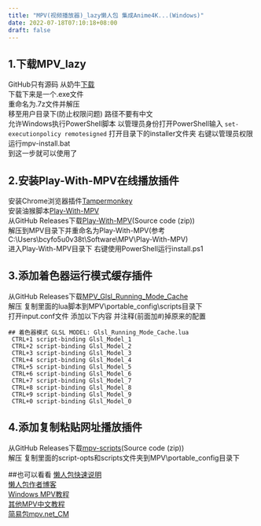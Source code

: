 ```yaml
---
title: "MPV(视频播放器)_lazy懒人包 集成Anime4K...(Windows)"
date: 2022-07-18T07:10:18+08:00
draft: false
---
```


## 1.下载MPV_lazy

GitHub只有源码 从奶牛[下载](https://hooke007.cowtransfer.com/s/143a3d6e402540)  
下载下来是一个.exe文件  
重命名为.7z文件并解压  
移至用户目录下(防止权限问题) 路径不要有中文  
允许Windows执行PowerShell脚本 以管理员身份打开PowerShell输入
`set-executionpolicy remotesigned`
打开目录下的installer文件夹 右键以管理员权限运行mpv-install.bat  
到这一步就可以使用了

## 2.安装Play-With-MPV在线播放插件

安装Chrome浏览器插件[Tampermonkey](https://chrome.google.com/webstore/detail/tampermonkey/dhdgffkkebhmkfjojejmpbldmpobfkfo?hl=zh-CN)  
安装油猴脚本[Play-With-MPV](https://greasyfork.org/zh-CN/scripts/444056-play-with-mpv)  
从GitHub Releases下载[Play-With-MPV](https://github.com/LuckyPuppy514/Play-With-MPV/releases)(Source code (zip))  
解压到MPV目录下并重命名为Play-With-MPV(参考C:\Users\bcyfo5u0v38t\Software\MPV\Play-With-MPV)  
进入Play-With-MPV目录下 右键使用PowerShell运行install.ps1

## 3.添加着色器运行模式缓存插件

从GitHub
Releases下载[MPV_Glsl_Running_Mode_Cache](https://github.com/LuckyPuppy514/MPV_Glsl_Running_Mode_Cache/releases/tag/v1.0.0)  
解压 复制里面的lua脚本到MPV\portable_config\scripts目录下  
打开input.conf文件 添加以下内容 并注释(前面加#)掉原来的配置

```
## 着色器模式 GLSL MODEL: Glsl_Running_Mode_Cache.lua
 CTRL+1 script-binding Glsl_Model_1
 CTRL+2 script-binding Glsl_Model_2
 CTRL+3 script-binding Glsl_Model_3
 CTRL+4 script-binding Glsl_Model_4
 CTRL+5 script-binding Glsl_Model_5
 CTRL+6 script-binding Glsl_Model_6
 CTRL+7 script-binding Glsl_Model_7
 CTRL+8 script-binding Glsl_Model_8
 CTRL+9 script-binding Glsl_Model_9
 CTRL+0 script-binding Glsl_Model_0
```

## 4.添加复制粘贴网址播放插件

从GitHub Releases下载[mpv-scripts](https://github.com/Eisa01/mpv-scripts/releases)(Source code (zip))  
解压 复制里面的script-opts和scripts文件夹到MPV\portable_config目录下

##也可以看看
[懒人包快速说明](https://hooke007.github.io/mpv-lazy/%5B00%5D_%E6%87%92%E4%BA%BA%E5%8C%85%E5%BF%AB%E9%80%9F%E8%AF%B4%E6%98%8E.html)  
[懒人包作者博客](https://hooke007.github.io/index2#index2-of-hooke007)  
[Windows MPV教程](https://hooke007.github.io/unofficial/mpv_start.html)  
[其他MPV中文教程](https://github.com/hooke007/mpv_doc-CN)  
[简易包mpv.net_CM](https://github.com/hooke007/mpv.net_CM)  